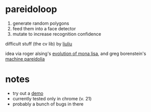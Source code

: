 pareidoloop
===========

1. generate random polygons
2. feed them into a face detector
3. mutate to increase recognition confidence

difficult stuff (the cv lib) by [liuliu]

idea via roger alsing's [evolution of mona lisa], and greg borenstein's [machine pareidolia]

[liuliu]: https://github.com/liuliu/ccv
[evolution of mona lisa]: http://rogeralsing.com/2008/12/07/genetic-programming-evolution-of-mona-lisa/
[machine pareidolia]: http://urbanhonking.com/ideasfordozens/2012/01/14/machine-pareidolia-hello-little-fella-meets-facetracker/

notes
=====
* try out a [demo]
* currently tested only in chrome (v. 21)
* probably a bunch of bugs in there

[demo]: http://iobound.com/pareidoloop/
